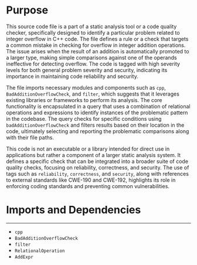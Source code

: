 # Purpose
This source code file is a part of a static analysis tool or a code quality checker, specifically designed to identify a particular problem related to integer overflow in C++ code. The file defines a rule or a check that targets a common mistake in checking for overflow in integer addition operations. The issue arises when the result of an addition is automatically promoted to a larger type, making simple comparisons against one of the operands ineffective for detecting overflow. The code is tagged with high severity levels for both general problem severity and security, indicating its importance in maintaining code reliability and security.

The file imports necessary modules and components such as `cpp`, `BadAdditionOverflowCheck`, and `filter`, which suggests that it leverages existing libraries or frameworks to perform its analysis. The core functionality is encapsulated in a query that uses a combination of relational operations and expressions to identify instances of the problematic pattern in the codebase. The query checks for specific conditions using `badAdditionOverflowCheck` and filters results based on their location in the code, ultimately selecting and reporting the problematic comparisons along with their file paths.

This code is not an executable or a library intended for direct use in applications but rather a component of a larger static analysis system. It defines a specific check that can be integrated into a broader suite of code quality checks, focusing on reliability, correctness, and security. The use of tags such as `reliability`, `correctness`, and `security`, along with references to external standards like CWE-190 and CWE-192, highlights its role in enforcing coding standards and preventing common vulnerabilities.
# Imports and Dependencies

---
- `cpp`
- `BadAdditionOverflowCheck`
- `filter`
- `RelationalOperation`
- `AddExpr`


